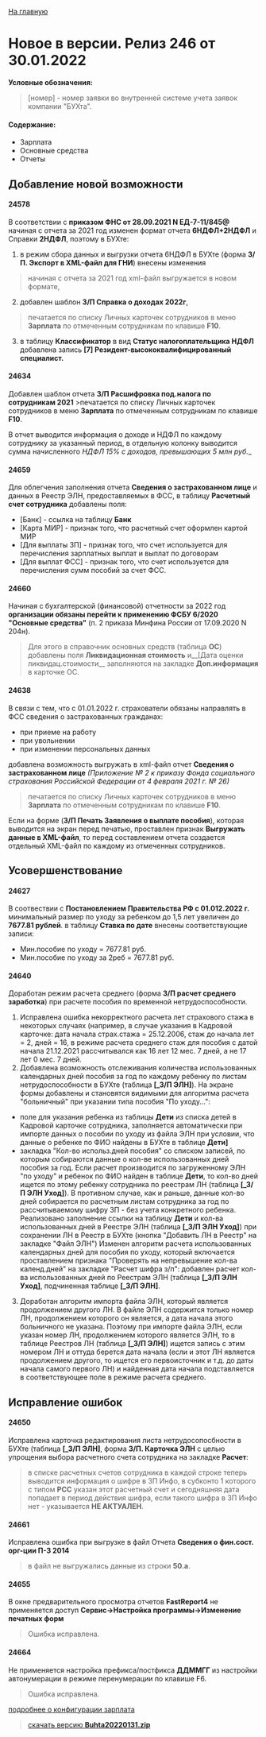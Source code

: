 ﻿[На главную](../../index.md)

# Новое  в версии. Релиз 246 от 30.01.2022

**Условные обозначения:**
 >[номер] - номер заявки во внутренней системе учета заявок компании "БУХта".

#### Содержание: 

- Зарплата
- Основные средства
- Отчеты

## Добавление новой возможности

#### 24578
В соответствии с __приказом ФНС от 28.09.2021 N ЕД-7-11/845@__ начиная с отчета за 2021 год изменен формат отчета __6НДФЛ+2НДФЛ__ и Справки __2НДФЛ__, поэтому в БУХте:
1. в режим сбора данных и выгрузки отчета 6НДФЛ в БУХте (форма __З/П. Экспорт в XML-файл для ГНИ__) внесены изменения
>начиная с отчета за 2021 год xml-файл выгружается в новом формате,
2. добавлен шаблон __З/П Справка о доходах 2022г__, 
>печатается по списку Личных карточек сотрудников в меню __Зарплата__ по отмеченным сотрудникам по клавише __F10__.
3. в таблицу __Классификатор__ в вид __Статус налогоплательщика НДФЛ__ добавлена запись __[7] Резидент-высококвалифицированный специалист.__

#### 24634
Добавлен шаблон отчета __З/П Расшифровка под.налога по сотрудникам 2021__ >печатается по списку Личных карточек сотрудников в меню __Зарплата__
по отмеченным сотрудникам по клавише __F10__. 

В отчет выводится информация о доходе и НДФЛ по каждому сотруднику за указанный период, в отдельную колонку выводится сумма начисленного __НДФЛ 15% с доходов_, превышающих 5 млн руб.__

#### 24659
Для облегчения заполнения отчета __Сведения о застрахованном лице__ и данных в Реестр ЭЛН, предоставляемых в ФСС, в таблицу __Расчетный счет сотрудника__ добавлены поля: 
- [Банк] - ссылка на таблицу __Банк__
- [Карта МИР] - признак того, что расчетный счет оформлен картой МИР
- [Для выплаты ЗП] - признак того, что счет используется для перечисления зарплатных выплат и выплат по договорам
- [Для выплат ФСС] - признак того, что счет используется для перечисления сумм пособий за счет ФСС.

#### 24660
Начиная с бухгалтерской (финансовой) отчетности за 2022 год __организации обязаны перейти к применению ФСБУ 6/2020 "Основные средства"__ (п. 2 приказа Минфина России от 17.09.2020 N 204н).
>Для этого в справочник основных средств (таблица __ОС__) добавлены поля __Ликвидационная стоимость__ и__[Дата оценки ликвидац.стоимости__
>заполняются на закладке __Доп.информация__ в карточке ОС.

#### 24638
В связи с тем, что с 01.01.2022 г. страхователи обязаны направлять в ФСС сведения о застрахованных гражданах: 
- при приеме на работу
- при увольнении
- при изменении персональных данных

добавлена возможность выгружать в xml-файл отчет __Сведения о застрахованном лице__ _(Приложение № 2 к приказу Фонда социального страхования Российской Федерации от 4 февраля 2021 г. № 26)_
>печатается по списку Личных карточек сотрудников в меню __Зарплата__ по отмеченным сотрудникам по клавише __F10__.

Если на форме (__З/П Печать Заявления о выплате пособия__), которая выводится на экран перед печатью, проставлен признак __Выгружать данные в XML-файл__, то перед составлением отчета создается отдельный XML-файл по каждому из отмеченных сотрудников.

## Усовершенствование

#### 24627
В соотвествии с __Постановлением Правительства РФ с 01.012.2022 г.__ минимальный размер по уходу за ребенком до 1,5 лет увеличен до __7677.81 рублей__.
в таблицу __Ставка по дате__ внесены соответствующие записи: 
- Мин.пособие по уходу = 7677.81 руб.
- Мин.пособие по уходу за 2реб = 7677.81 руб.

#### 24640
Доработан режим расчета среднего (форма __З/П расчет среднего заработка__) при расчете пособия по временной нетрудоспособности.
1. Исправлена ошибка некорректного расчета лет страхового стажа в некоторых случаях (например, в случае указания в Кадровой карточке: дата начала страх.стажа = 25.12.2006, стаж до начала лет = 2, дней = 16, в режиме расчета среднего стаж для пособия с датой начала 21.12.2021 рассчитывался как 16 лет 12 мес. 7 дней, а не 17 лет 0 мес. 7 дней.
2. Добавлена возможность отслеживания количества использованных календарных дней пособия за год по каждому ребенку по листам нетрудоспособности в БУХте (таблица __[_З/П ЭЛН]__). 
На экране формы добавлены и становятся видимыми для алгоритма расчета "больничный" при указании типа пособия "По уходу...":
- поле для указания ребенка из таблицы __Дети__ из списка детей в Кадровой карточке сотрудника, заполняется автоматически при импорте данных о пособии по уходу из файла ЭЛН при условии, что данные о ребенке по ФИО найдены в БУХте в таблице __Дети]__
- закладка "Кол-во использ.дней пособия" со списком записей, по которым собираются данные о кол-ве использованных дней пособия за год. Если расчет производится по загруженному ЭЛН "по уходу" и ребенок по ФИО найден в таблице __Дети__, то кол-во дней ищется по этому ребенку сотрудника по реестрам ЛН (таблица __[_З/П ЭЛН Уход]__). В противном случае, как и раньше, данные кол-во дней собирается по расчетным листам сотрудника за год по рассчитываемому шифру ЗП - без учета конкретного ребенка.
Реализовано заполнение ссылки на таблицу __Дети__ и кол-ва использованных дней в Реестре ЭЛН (таблица __[_З/П ЭЛН Уход]__) при сохранении ЛН в Реестр в БУХте (кнопка "Добавить ЛН в Реестр" на закладке "Файл ЭЛН")
Изменен алгоритм расчета использованных календарных дней для пособия по уходу, который включается проставлением признака "Проверять на непревышение кол-ва календ.дней" на закладке "Расчет шифра з/п": добавлен расчет кол-ва использованных дней по Реестрам ЭЛН (таблица __[_З/П ЭЛН Уход]__, подчиненная таблице __[_З/П ЭЛН]__.
3. Доработан алгоритм импорта файла ЭЛН, который является продолжением другого ЛН. В файле ЭЛН содержится только номер ЛН, продолжением которого он является, а дата начала этого больничного не указана. 
Поэтому при импорте файла ЭЛН, если указан номер ЛН, продолжением которого является ЭЛН, то в таблице Реестров ЛН (таблица __[_З/П ЭЛН]__) ищется запись с этим номером ЛН и оттуда берется дата начала (если и этот ЛН является продолжением другого, то ищется его первоисточник и т.д. до даты начала самого первого ЛН) и найденная дата начала подставляется в соответствующее поле в режиме расчета среднего.

## Исправление ошибок

#### 24650
Исправлена карточка редактирования листа нетрудосопосбности в БУХте (таблица __[_З/П ЭЛН]__, форма __З/П. Карточка ЭЛН__ с целью упрощения выбора расчетного счета сотрудника на закладке __Расчет__:
>в списке расчетных счетов сотрудника в каждой строке теперь выводится информация о шифре в ЗП Инфо, в субконто 1 которого с типом __РСС__ указан этот расчетный счет и сегодняшняя дата попадает в период действия шифра, если такого шифра в ЗП Инфо нет - указывается __НЕ АКТУАЛЕН__.

#### 24661
Исправлена ошибка при выгрузке в файл Отчета __Сведения о фин.сост. орг-ции П-3 2014__
>в файл не выгружались данные из строки __50.а__.

#### 24655
В окне предварительного просмотра отчетов __FastReport4__
не применяется доступ __Сервис->Настройка программы->Изменение печатных форм__
>Ошибка исправлена.

#### 24664
Не применяется настройка префикса/постфикса __ДДММГГ__ из настройки автонумерации в режиме перенумерации по клавише F6.
>Ошибка исправлена.

[подробнее о конфигурации зарплата](Стандартная_Зарплата.htm)

>[скачать версию **Buhta20220131.zip**](Buhta20220131.zip)
